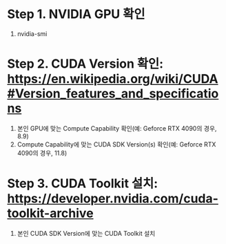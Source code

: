 # Step 1. NVIDIA GPU 확인
1. nvidia-smi

# Step 2. CUDA Version 확인: https://en.wikipedia.org/wiki/CUDA#Version_features_and_specifications 
1. 본인 GPU에 맞는 Compute Capability 확인(예: Geforce RTX 4090의 경우, 8.9)
2. Compute Capability에 맞는 CUDA SDK Version(s) 확인(예: Geforce RTX 4090의 경우, 11.8)

# Step 3. CUDA Toolkit 설치: https://developer.nvidia.com/cuda-toolkit-archive
1. 본인 CUDA SDK Version에 맞는 CUDA Toolkit 설치

